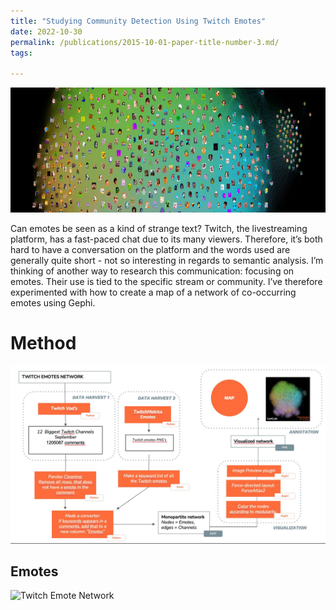 ```yaml
---
title: "Studying Community Detection Using Twitch Emotes"
date: 2022-10-30
permalink: /publications/2015-10-01-paper-title-number-3.md/
tags:

---
```

<img src="/images/twitchemotes.jpg" alt="Twitchemotes" style="height: 200px; width: auto;">

Can emotes be seen as a kind of strange text? Twitch, the livestreaming platform, has a fast-paced chat due to its many viewers. Therefore, it’s both hard to have a conversation on the platform and the words used are generally quite short - not so interesting in regards to semantic analysis. I’m thinking of another way to research this communication: focusing on emotes. Their use is tied to the specific stream or community. I’ve therefore experimented with how to create a map of a network of co-occurring emotes using Gephi. 

Method
======

![Twitch Emote Network](/images/twitchemotes123.jpg)

Emotes
------
![Twitch Emote Network](/images/twitchnetwork.png)



